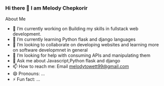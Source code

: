 ### Hi there 👋 I am Melody Chepkorir


About Me
- 🔭 I’m currently working on Building my skills in fullstack web development.
- 🌱 I’m currently learning Python flask and django languages
- 👯 I’m looking to collaborate on developing websites and learning more on software developmnet in general
- 🤔 I’m looking for help with consuming APIs and manipulating them
- 💬 Ask me about Javascript,Python flask and django
- 📫 How to reach me: Email melodytowett99@gmail.com
- 😄 Pronouns: ...
- ⚡ Fun fact: ...

